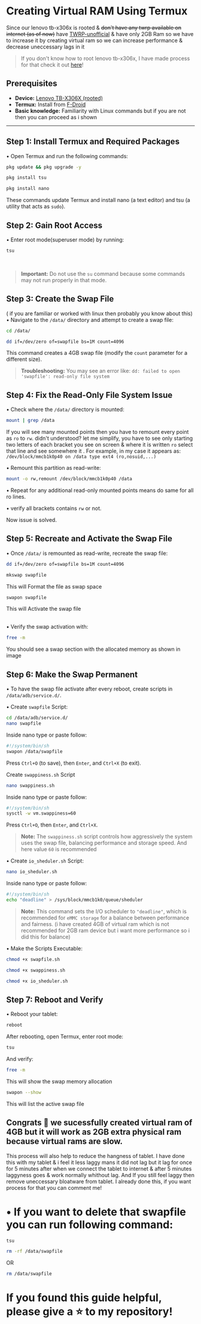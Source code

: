 # Creating Virtual RAM Using Termux
Since our lenovo tb-x306x is rooted & ~~don't have any twrp available on internet (as of now)~~ have [TWRP-unofficial](https://xdaforums.com/t/closed-discontinued-tb-x306x-android-10-unofficial-twrp-3-7-lenovo-tab-m10-hd-2nd-gen.4606369/) & have only 2GB Ram so we have to increase 
it by creating virtual ram so we can increase performance & decrease uneccessary lags in it

> If you don't know how to root lenovo tb-x306x, I have made process for that check it out [here](https://github.com/VedantKawade3/Rooting-of-lenovo_TB-X306X)!

## Prerequisites

- **Device:** [Lenovo TB-X306X (rooted)](https://github.com/VedantKawade3/Rooting-of-lenovo_TB-X306X)
- **Termux:** Install from [F-Droid](https://f-droid.org/packages/com.termux/)
- **Basic knowledge:** Familiarity with Linux commands but if you are not then you can proceed as i shown 

---

## Step 1: Install Termux and Required Packages

• Open Termux and run the following commands:

```bash
pkg update && pkg upgrade -y
```
```bash
pkg install tsu
```
```bash
pkg install nano
```
These commands update Termux and install nano (a text editor) and tsu (a utility that acts as ```sudo```).

## Step 2: Gain Root Access
• Enter root mode(superuser mode) by running: <br>
```bash
tsu
``` 
<br>

> **Important:** Do not use the ```su``` command because some commands may not run properly in that mode.


## Step 3: Create the Swap File
( if you are familiar or worked with linux then probably you know about this) <br>
• Navigate to the ```/data/``` directory and attempt to create a swap file:
```bash
cd /data/
```
```bash
dd if=/dev/zero of=swapfile bs=1M count=4096
```
This command creates a 4GB swap file (modify the ```count``` parameter for a different size).
> **Troubleshooting:** You may see an error like:
```dd: failed to open 'swapfile': read-only file system```

## Step 4: Fix the Read-Only File System Issue
• Check where the ```/data/``` directory is mounted:
```bash
mount | grep /data
```

If you will see many mounted points then you have to remount every point as ```ro``` to ```rw```. didn't understood?
let me simplify, you have to see only starting two letters of each bracket you see on screen & where it is written ```ro``` select that 
line and see somewhere it
. For example, in my case it appears as:
```/dev/block/mmcb1k0p40 on /data type ext4 (ro,nosuid,...)```

• Remount this partition as read-write:
```bash
mount -o rw,remount /dev/block/mmcb1k0p40 /data
```
• Repeat for any additional read-only mounted points means do same for all ro lines.

• verify all brackets contains ```rw``` or not.

Now issue is solved.
## Step 5: Recreate and Activate the Swap File
• Once ```/data/``` is remounted as read-write, recreate the swap file:

```bash
dd if=/dev/zero of=swapfile bs=1M count=4096
```
```bash
mkswap swapfile
```
This will Format the file as swap space
```bash
swapon swapfile
```
This will Activate the swap file
<br><br>

• Verify the swap activation with:
```bash
free -m
```
You should see a swap section with the allocated memory as shown in image
<add image here>


## Step 6: Make the Swap Permanent
• To have the swap file activate after every reboot, create scripts in ```/data/adb/service.d/```.

• Create ```swapfile``` Script:
```bash
cd /data/adb/service.d/
nano swapfile
```
Inside nano type or paste follow:
```bash
#!/system/bin/sh
swapon /data/swapfile
```
Press ```Ctrl+O``` (to save), then ```Enter```, and ```Ctrl+X``` (to exit).

Create ```swappiness.sh``` Script
```bash
nano swappiness.sh
```
Inside nano type or paste follow:
```bash
#!/system/bin/sh
sysctl -w vm.swappiness=60
```
Press ```Ctrl+O```, then ```Enter```, and ```Ctrl+X```.

> **Note:** The ```swappiness.sh``` script controls how aggressively the system uses the swap file, balancing performance and storage speed. And here value ```60``` is recommended


• Create ```io_sheduler.sh``` Script:
```bash
nano io_sheduler.sh
```
Inside nano type or paste follow:
```bash
#!/system/bin/sh
echo "deadline" > /sys/block/mmcb1k0/queue/sheduler
```
> **Note:** This command sets the I/O scheduler to ```"deadline"```, which is recommended for ```eMMC storage``` for a balance between performance and fairness. (i have created 4GB of virtual ram which is not recommended for 2GB ram device but i want more performance so i did this for balance)


• Make the Scripts Executable:
```bash
chmod +x swapfile.sh
```
```bash
chmod +x swappiness.sh
```
```bash
chmod +x io_sheduler.sh
```

## Step 7: Reboot and Verify
• Reboot your tablet:
```bash
reboot
```
After rebooting, open Termux, enter root mode:
```bash
tsu
```
And verify:
```bash
free -m
```
This will show the swap memory allocation
```bash
swapon --show
```
This will list the active swap file
<add image here>

<h2>Congrats 🎉 we sucessfully created virtual ram of 4GB but it will work as 2GB extra physical ram because virtual rams are slow.</h2>

This process will also help to reduce the hangness of tablet. I have done this with my tablet & i feel it less laggy mans it did not lag 
but it lag for once for 5 minutes after when we connect the tablet to internet & after 5 minutes laggyness goes & work normally whithout 
lag. And If you still feel laggy then remove uneccessary bloatware from tablet. I already done this, if you want process for that you can comment me!


# • If you want to delete that swapfile you can run following command:
```bash
tsu
```
```bash
rm -rf /data/swapfile
```
OR
```bash
rm /data/swapfile
```

# If you found this guide helpful, please give a ⭐ to my repository!
